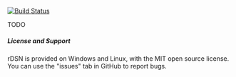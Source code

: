[![Build Status](https://travis-ci.org/imzhenyu/rDSN.dist.service.svg?branch=master)](https://travis-ci.org/imzhenyu/rDSN.dist.service)

TODO

##### License and Support

rDSN is provided on Windows and Linux, with the MIT open source license. You can use the "issues" tab in GitHub to report bugs.

